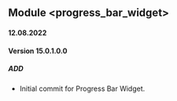## Module <progress_bar_widget>

#### 12.08.2022
#### Version 15.0.1.0.0
##### ADD
- Initial commit for Progress Bar Widget.
